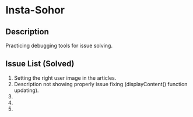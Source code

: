 # Insta-Sohor

## Description
Practicing debugging tools for issue solving.



## Issue List (Solved)
1. Setting the right user image in the articles.
2. Description not showing properly issue fixing (displayContent() function updating).
3. 
4. 
5. 
